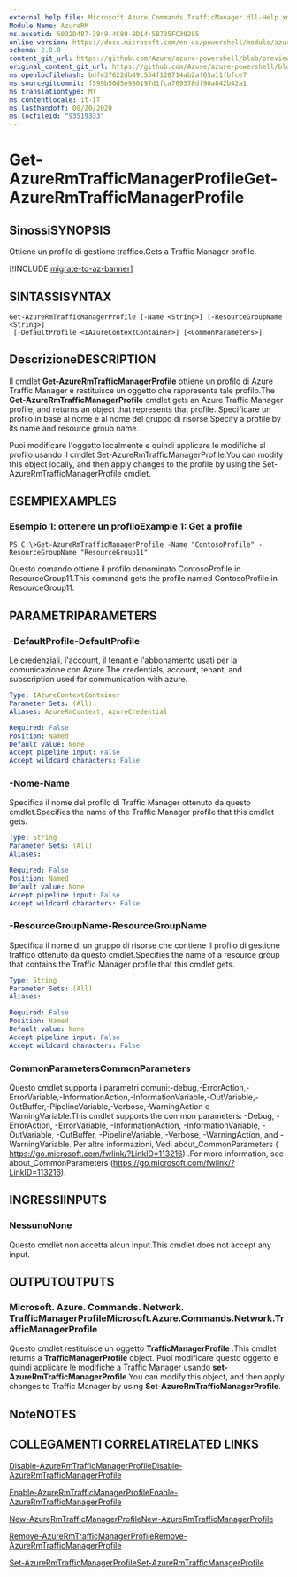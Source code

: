 ```yaml
---
external help file: Microsoft.Azure.Commands.TrafficManager.dll-Help.xml
Module Name: AzureRM
ms.assetid: 5032D487-3849-4C80-BD14-5B735FC39285
online version: https://docs.microsoft.com/en-us/powershell/module/azurerm.trafficmanager/get-azurermtrafficmanagerprofile
schema: 2.0.0
content_git_url: https://github.com/Azure/azure-powershell/blob/preview/src/ResourceManager/TrafficManager/Commands.TrafficManager2/help/Get-AzureRmTrafficManagerProfile.md
original_content_git_url: https://github.com/Azure/azure-powershell/blob/preview/src/ResourceManager/TrafficManager/Commands.TrafficManager2/help/Get-AzureRmTrafficManagerProfile.md
ms.openlocfilehash: bdfe37622db49c554f128714ab2af65a11fbfce7
ms.sourcegitcommit: f599b50d5e980197d1fca769378df90a842b42a1
ms.translationtype: MT
ms.contentlocale: it-IT
ms.lasthandoff: 08/20/2020
ms.locfileid: "93519333"
---
```

# <span data-ttu-id="eabe1-101">Get-AzureRmTrafficManagerProfile</span><span class="sxs-lookup"><span data-stu-id="eabe1-101">Get-AzureRmTrafficManagerProfile</span></span>

## <span data-ttu-id="eabe1-102">Sinossi</span><span class="sxs-lookup"><span data-stu-id="eabe1-102">SYNOPSIS</span></span>
<span data-ttu-id="eabe1-103">Ottiene un profilo di gestione traffico.</span><span class="sxs-lookup"><span data-stu-id="eabe1-103">Gets a Traffic Manager profile.</span></span>

[!INCLUDE [migrate-to-az-banner](../../includes/migrate-to-az-banner.md)]

## <span data-ttu-id="eabe1-104">SINTASSI</span><span class="sxs-lookup"><span data-stu-id="eabe1-104">SYNTAX</span></span>

```
Get-AzureRmTrafficManagerProfile [-Name <String>] [-ResourceGroupName <String>]
 [-DefaultProfile <IAzureContextContainer>] [<CommonParameters>]
```

## <span data-ttu-id="eabe1-105">Descrizione</span><span class="sxs-lookup"><span data-stu-id="eabe1-105">DESCRIPTION</span></span>
<span data-ttu-id="eabe1-106">Il cmdlet **Get-AzureRmTrafficManagerProfile** ottiene un profilo di Azure Traffic Manager e restituisce un oggetto che rappresenta tale profilo.</span><span class="sxs-lookup"><span data-stu-id="eabe1-106">The **Get-AzureRmTrafficManagerProfile** cmdlet gets an Azure Traffic Manager profile, and returns an object that represents that profile.</span></span>
<span data-ttu-id="eabe1-107">Specificare un profilo in base al nome e al nome del gruppo di risorse.</span><span class="sxs-lookup"><span data-stu-id="eabe1-107">Specify a profile by its name and resource group name.</span></span>

<span data-ttu-id="eabe1-108">Puoi modificare l'oggetto localmente e quindi applicare le modifiche al profilo usando il cmdlet Set-AzureRmTrafficManagerProfile.</span><span class="sxs-lookup"><span data-stu-id="eabe1-108">You can modify this object locally, and then apply changes to the profile by using the Set-AzureRmTrafficManagerProfile cmdlet.</span></span>

## <span data-ttu-id="eabe1-109">ESEMPI</span><span class="sxs-lookup"><span data-stu-id="eabe1-109">EXAMPLES</span></span>

### <span data-ttu-id="eabe1-110">Esempio 1: ottenere un profilo</span><span class="sxs-lookup"><span data-stu-id="eabe1-110">Example 1: Get a profile</span></span>
```
PS C:\>Get-AzureRmTrafficManagerProfile -Name "ContosoProfile" -ResourceGroupName "ResourceGroup11"
```

<span data-ttu-id="eabe1-111">Questo comando ottiene il profilo denominato ContosoProfile in ResourceGroup11.</span><span class="sxs-lookup"><span data-stu-id="eabe1-111">This command gets the profile named ContosoProfile in ResourceGroup11.</span></span>

## <span data-ttu-id="eabe1-112">PARAMETRI</span><span class="sxs-lookup"><span data-stu-id="eabe1-112">PARAMETERS</span></span>

### <span data-ttu-id="eabe1-113">-DefaultProfile</span><span class="sxs-lookup"><span data-stu-id="eabe1-113">-DefaultProfile</span></span>
<span data-ttu-id="eabe1-114">Le credenziali, l'account, il tenant e l'abbonamento usati per la comunicazione con Azure.</span><span class="sxs-lookup"><span data-stu-id="eabe1-114">The credentials, account, tenant, and subscription used for communication with azure.</span></span>

```yaml
Type: IAzureContextContainer
Parameter Sets: (All)
Aliases: AzureRmContext, AzureCredential

Required: False
Position: Named
Default value: None
Accept pipeline input: False
Accept wildcard characters: False
```

### <span data-ttu-id="eabe1-115">-Nome</span><span class="sxs-lookup"><span data-stu-id="eabe1-115">-Name</span></span>
<span data-ttu-id="eabe1-116">Specifica il nome del profilo di Traffic Manager ottenuto da questo cmdlet.</span><span class="sxs-lookup"><span data-stu-id="eabe1-116">Specifies the name of the Traffic Manager profile that this cmdlet gets.</span></span>

```yaml
Type: String
Parameter Sets: (All)
Aliases: 

Required: False
Position: Named
Default value: None
Accept pipeline input: False
Accept wildcard characters: False
```

### <span data-ttu-id="eabe1-117">-ResourceGroupName</span><span class="sxs-lookup"><span data-stu-id="eabe1-117">-ResourceGroupName</span></span>
<span data-ttu-id="eabe1-118">Specifica il nome di un gruppo di risorse che contiene il profilo di gestione traffico ottenuto da questo cmdlet.</span><span class="sxs-lookup"><span data-stu-id="eabe1-118">Specifies the name of a resource group that contains the Traffic Manager profile that this cmdlet gets.</span></span>

```yaml
Type: String
Parameter Sets: (All)
Aliases: 

Required: False
Position: Named
Default value: None
Accept pipeline input: False
Accept wildcard characters: False
```

### <span data-ttu-id="eabe1-119">CommonParameters</span><span class="sxs-lookup"><span data-stu-id="eabe1-119">CommonParameters</span></span>
<span data-ttu-id="eabe1-120">Questo cmdlet supporta i parametri comuni:-debug,-ErrorAction,-ErrorVariable,-InformationAction,-InformationVariable,-OutVariable,-OutBuffer,-PipelineVariable,-Verbose,-WarningAction e-WarningVariable.</span><span class="sxs-lookup"><span data-stu-id="eabe1-120">This cmdlet supports the common parameters: -Debug, -ErrorAction, -ErrorVariable, -InformationAction, -InformationVariable, -OutVariable, -OutBuffer, -PipelineVariable, -Verbose, -WarningAction, and -WarningVariable.</span></span> <span data-ttu-id="eabe1-121">Per altre informazioni, Vedi about_CommonParameters ( https://go.microsoft.com/fwlink/?LinkID=113216) .</span><span class="sxs-lookup"><span data-stu-id="eabe1-121">For more information, see about_CommonParameters (https://go.microsoft.com/fwlink/?LinkID=113216).</span></span>

## <span data-ttu-id="eabe1-122">INGRESSI</span><span class="sxs-lookup"><span data-stu-id="eabe1-122">INPUTS</span></span>

### <span data-ttu-id="eabe1-123">Nessuno</span><span class="sxs-lookup"><span data-stu-id="eabe1-123">None</span></span>
<span data-ttu-id="eabe1-124">Questo cmdlet non accetta alcun input.</span><span class="sxs-lookup"><span data-stu-id="eabe1-124">This cmdlet does not accept any input.</span></span>

## <span data-ttu-id="eabe1-125">OUTPUT</span><span class="sxs-lookup"><span data-stu-id="eabe1-125">OUTPUTS</span></span>

### <span data-ttu-id="eabe1-126">Microsoft. Azure. Commands. Network. TrafficManagerProfile</span><span class="sxs-lookup"><span data-stu-id="eabe1-126">Microsoft.Azure.Commands.Network.TrafficManagerProfile</span></span>
<span data-ttu-id="eabe1-127">Questo cmdlet restituisce un oggetto **TrafficManagerProfile** .</span><span class="sxs-lookup"><span data-stu-id="eabe1-127">This cmdlet returns a **TrafficManagerProfile** object.</span></span>
<span data-ttu-id="eabe1-128">Puoi modificare questo oggetto e quindi applicare le modifiche a Traffic Manager usando **set-AzureRmTrafficManagerProfile**.</span><span class="sxs-lookup"><span data-stu-id="eabe1-128">You can modify this object, and then apply changes to Traffic Manager by using **Set-AzureRmTrafficManagerProfile**.</span></span>

## <span data-ttu-id="eabe1-129">Note</span><span class="sxs-lookup"><span data-stu-id="eabe1-129">NOTES</span></span>

## <span data-ttu-id="eabe1-130">COLLEGAMENTI CORRELATI</span><span class="sxs-lookup"><span data-stu-id="eabe1-130">RELATED LINKS</span></span>

[<span data-ttu-id="eabe1-131">Disable-AzureRmTrafficManagerProfile</span><span class="sxs-lookup"><span data-stu-id="eabe1-131">Disable-AzureRmTrafficManagerProfile</span></span>](./Disable-AzureRmTrafficManagerProfile.md)

[<span data-ttu-id="eabe1-132">Enable-AzureRmTrafficManagerProfile</span><span class="sxs-lookup"><span data-stu-id="eabe1-132">Enable-AzureRmTrafficManagerProfile</span></span>](./Enable-AzureRmTrafficManagerProfile.md)

[<span data-ttu-id="eabe1-133">New-AzureRmTrafficManagerProfile</span><span class="sxs-lookup"><span data-stu-id="eabe1-133">New-AzureRmTrafficManagerProfile</span></span>](./New-AzureRmTrafficManagerProfile.md)

[<span data-ttu-id="eabe1-134">Remove-AzureRmTrafficManagerProfile</span><span class="sxs-lookup"><span data-stu-id="eabe1-134">Remove-AzureRmTrafficManagerProfile</span></span>](./Remove-AzureRmTrafficManagerProfile.md)

[<span data-ttu-id="eabe1-135">Set-AzureRmTrafficManagerProfile</span><span class="sxs-lookup"><span data-stu-id="eabe1-135">Set-AzureRmTrafficManagerProfile</span></span>](./Set-AzureRmTrafficManagerProfile.md)


